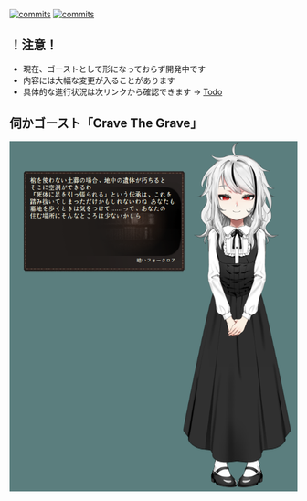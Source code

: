 [![commits](https://img.shields.io/github/last-commit/apxxxxxxe/Haine?color=%23ab1609&label=%E6%9C%80%E7%B5%82%E6%9B%B4%E6%96%B0&logo=github)](https://github.com/apxxxxxxe/Haine/commits/main)
[![commits](https://img.shields.io/tokei/lines/github/apxxxxxxe/Haine?color=%23ab1609)](https://github.com/apxxxxxxe/Haine/commits/main)

## ！注意！

- 現在、ゴーストとして形になっておらず開発中です
- 内容には大幅な変更が入ることがあります
- 具体的な進行状況は次リンクから確認できます → [Todo](https://github.com/apxxxxxxe/Haine/projects/1#card-75060855)

## 伺かゴースト「Crave The Grave」

![screenshot](https://github.com/apxxxxxxe/Haine/raw/image/haine.png)
